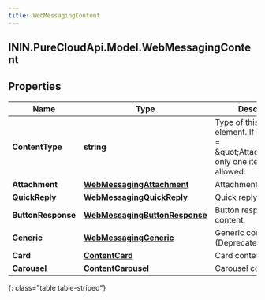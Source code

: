 ```yaml
---
title: WebMessagingContent
---
```

## ININ.PureCloudApi.Model.WebMessagingContent

## Properties

|Name | Type | Description | Notes|
|------------ | ------------- | ------------- | -------------|
| **ContentType** | **string** | Type of this content element. If contentType &#x3D; \&quot;Attachment\&quot; only one item is allowed. | [optional] |
| **Attachment** | [**WebMessagingAttachment**](WebMessagingAttachment.html) | Attachment content. | [optional] |
| **QuickReply** | [**WebMessagingQuickReply**](WebMessagingQuickReply.html) | Quick reply content. | [optional] |
| **ButtonResponse** | [**WebMessagingButtonResponse**](WebMessagingButtonResponse.html) | Button response content. | [optional] |
| **Generic** | [**WebMessagingGeneric**](WebMessagingGeneric.html) | Generic content (Deprecated). | [optional] |
| **Card** | [**ContentCard**](ContentCard.html) | Card content | [optional] |
| **Carousel** | [**ContentCarousel**](ContentCarousel.html) | Carousel content | [optional] |
{: class="table table-striped"}


